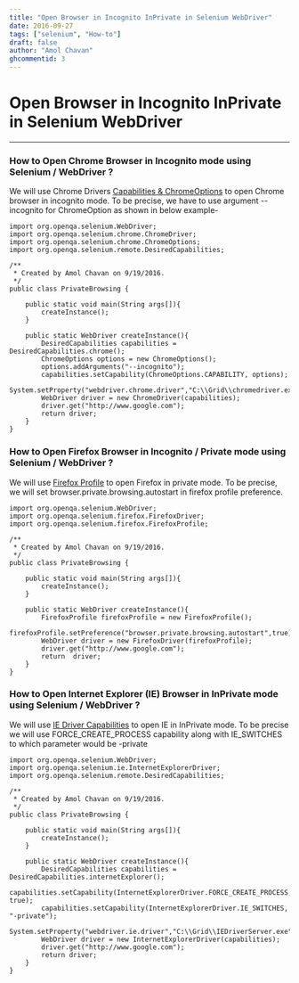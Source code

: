 ```yaml
---
title: "Open Browser in Incognito InPrivate in Selenium WebDriver"
date: 2016-09-27
tags: ["selenium", "How-to"]
draft: false
author: "Amol Chavan"
ghcommentid: 3
---
```


# Open Browser in Incognito InPrivate in Selenium WebDriver

---

### How to Open Chrome Browser in Incognito mode using Selenium / WebDriver ?

We will use Chrome Drivers [Capabilities & ChromeOptions](https://sites.google.com/a/chromium.org/chromedriver/capabilities) to open Chrome browser in incognito mode. To be precise, we have to use argument --incognito for ChromeOption as shown in below example-

    import org.openqa.selenium.WebDriver;
    import org.openqa.selenium.chrome.ChromeDriver;
    import org.openqa.selenium.chrome.ChromeOptions;
    import org.openqa.selenium.remote.DesiredCapabilities;

    /**
     * Created by Amol Chavan on 9/19/2016.
     */
    public class PrivateBrowsing {

        public static void main(String args[]){
            createInstance();
        }

        public static WebDriver createInstance(){
            DesiredCapabilities capabilities = DesiredCapabilities.chrome();
            ChromeOptions options = new ChromeOptions();
            options.addArguments("--incognito");
            capabilities.setCapability(ChromeOptions.CAPABILITY, options);
            System.setProperty("webdriver.chrome.driver","C:\\Grid\\chromedriver.exe");
            WebDriver driver = new ChromeDriver(capabilities);
            driver.get("http://www.google.com");
            return driver;
        }
    }

### How to Open Firefox Browser in Incognito / Private mode using Selenium / WebDriver ?

We will use [Firefox Profile](https://seleniumhq.github.io/selenium/docs/api/java/org/openqa/selenium/firefox/FirefoxProfile.html) to open Firefox in private mode. To be precise, we will set browser.private.browsing.autostart in firefox profile preference.

    import org.openqa.selenium.WebDriver;
    import org.openqa.selenium.firefox.FirefoxDriver;
    import org.openqa.selenium.firefox.FirefoxProfile;

    /**
     * Created by Amol Chavan on 9/19/2016.
     */
    public class PrivateBrowsing {

        public static void main(String args[]){
            createInstance();
        }

        public static WebDriver createInstance(){
            FirefoxProfile firefoxProfile = new FirefoxProfile();
            firefoxProfile.setPreference("browser.private.browsing.autostart",true);
            WebDriver driver = new FirefoxDriver(firefoxProfile);
            driver.get("http://www.google.com");
            return  driver;
        }
    }

### How to Open Internet Explorer (IE) Browser in InPrivate mode using Selenium / WebDriver ?

We will use [IE Driver Capabilities](https://seleniumhq.github.io/selenium/docs/api/java/org/openqa/selenium/ie/InternetExplorerDriver.html) to open IE in InPrivate mode. To be precise we will use FORCE_CREATE_PROCESS capability along with IE_SWITCHES to which parameter would be -private

    import org.openqa.selenium.WebDriver;
    import org.openqa.selenium.ie.InternetExplorerDriver;
    import org.openqa.selenium.remote.DesiredCapabilities;

    /**
     * Created by Amol Chavan on 9/19/2016.
     */
    public class PrivateBrowsing {

        public static void main(String args[]){
            createInstance();
        }

        public static WebDriver createInstance(){
            DesiredCapabilities capabilities = DesiredCapabilities.internetExplorer();
            capabilities.setCapability(InternetExplorerDriver.FORCE_CREATE_PROCESS, true);
            capabilities.setCapability(InternetExplorerDriver.IE_SWITCHES, "-private");
            System.setProperty("webdriver.ie.driver","C:\\Grid\\IEDriverServer.exe");
            WebDriver driver = new InternetExplorerDriver(capabilities);
            driver.get("http://www.google.com");
            return driver;
        }
    }
